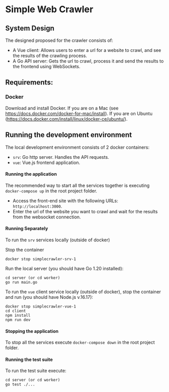 # Simple Web Crawler

## System Design

The designed proposed for the crawler consists of:  
- A Vue client: Allows users to enter a url for a website to crawl, and see the results of the crawling process. 
- A Go API server: Gets the url to crawl, process it and send the results to the frontend using WebSockets.



## Requirements:

### Docker
Download and install Docker.
If you are on a Mac (see https://docs.docker.com/docker-for-mac/install).
If you are on Ubuntu (https://docs.docker.com/install/linux/docker-ce/ubuntu/).

## Running the development environment

The local development environment consists of 2 docker containers:

- `srv`: Go http server. Handles the API requests.
- `vue`: Vue.js frontend application.

#### Running the application
The recommended way to start all the services together is executing `docker-compose up` in the root project folder.

- Access the front-end site with the following URLs: `http://localhost:3000`.
- Enter the url of the website you want to crawl and wait for the results from the websocket connection. 

#### Running Separately

To run the `srv` services locally (outside of docker)

Stop the container
```
docker stop simplecrawler-srv-1
```


Run the local server (you should have Go 1.20 installed):
```
cd server (or cd worker)
go run main.go
```

To run the `vue` client service locally (outside of docker), stop the container and run (you should have Node.js v.16.17):
```
docker stop simplecrawler-vue-1
cd client
npm install
npm run dev
```

#### Stopping the application
To stop all the services execute `docker-compose down` in the root project folder.


#### Running the test suite
To run the test suite execute:
```
cd server (or cd worker)
go test ./...
```